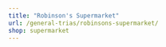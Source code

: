 ```yaml
---
title: "Robinson's Supermarket"
url: /general-trias/robinsons-supermarket/
shop: supermarket
---
```

